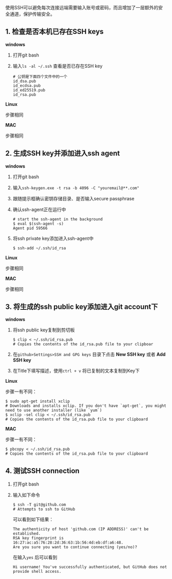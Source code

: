 使用SSH可以避免每次连接远端需要输入账号或密码，而且增加了一层额外的安全通道，保护传输安全。

## 1. 检查是否本机已存在SSH keys

**windows**

1. 打开git bash

2. 输入`ls -al ~/.ssh` 查看是否已存在SSH key

   ```shell
   # 公钥是下面四个文件中的一个
   id_dsa.pub
   id_ecdsa.pub
   id_ed25519.pub
   id_rsa.pub
   ```

**Linux**

步骤相同

**MAC**

步骤相同

## 2. 生成SSH key并添加进入ssh agent

**windows**

1. 打开git bash

2. 输入`ssh-keygen.exe -t rsa -b 4096 -C "youremail@**.com"` 

3. 跟随提示框确认密钥存储目录、是否输入secure passphrase

4. 确认ssh-agent正在运行中

   ```shell
   # start the ssh-agent in the background
   $ eval $(ssh-agent -s)
   Agent pid 59566
   ```

5. 将ssh private key添加进入ssh-agent中

   ```shell
   $ ssh-add ~/.ssh/id_rsa
   ```

**Linux**

步骤相同

**MAC**

步骤相同

## 3. 将生成的ssh public key添加进入git account下

**windows**

1. 将ssh public key复制到剪切板

   ```shell
   $ clip < ~/.ssh/id_rsa.pub
   # Copies the contents of the id_rsa.pub file to your clipboar
   ```

2. 在`github>Settings>SSH and GPG keys` 目录下点击 **New SSH key** 或者 **Add SSH key**

3. 在Title下填写描述，使用`ctrl + v` 将已复制的文本复制到Key下

**Linux**

步骤一有不同：

   ```shell
$ sudo apt-get install xclip
# Downloads and installs xclip. If you don't have `apt-get`, you might need to use another installer (like `yum`)
$ xclip -sel clip < ~/.ssh/id_rsa.pub
# Copies the contents of the id_rsa.pub file to your clipboard
   ```

**MAC**

步骤一有不同：

```shell
$ pbcopy < ~/.ssh/id_rsa.pub
# Copies the contents of the id_rsa.pub file to your clipboard
```

## 4. 测试SSH connection

1. 打开git bash

2. 输入如下命令

   ```shell
   $ ssh -T git@github.com
   # Attempts to ssh to GitHub
   ```

   可以看到如下结果：

   ```shel
   The authenticity of host 'github.com (IP ADDRESS)' can't be established.
   RSA key fingerprint is 16:27:ac:a5:76:28:2d:36:63:1b:56:4d:eb:df:a6:48.
   Are you sure you want to continue connecting (yes/no)?
   ```

   在输入`yes` 后可以看到

   ```shell
   Hi username! You've successfully authenticated, but GitHub does not
   provide shell access.
   ```


